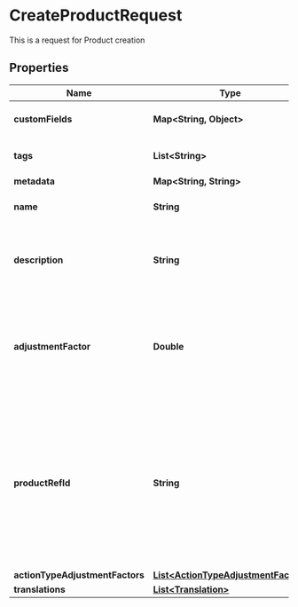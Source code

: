 

# CreateProductRequest

This is a request for Product creation

## Properties

Name | Type | Description | Notes
------------ | ------------- | ------------- | -------------
**customFields** | **Map&lt;String, Object&gt;** | A list of custom field entries |  [optional]
**tags** | **List&lt;String&gt;** | A list of id&#39;s used to tag models |  [optional]
**metadata** | **Map&lt;String, String&gt;** |  |  [optional]
**name** | **String** | The name of the product | 
**description** | **String** | The description of the product for your reference |  [optional]
**adjustmentFactor** | **Double** | The multiplier to apply to source values received for this product events | 
**productRefId** | **String** | The reference to this product in your system. The reference identifier can not be changed after the product has been created | 
**actionTypeAdjustmentFactors** | [**List&lt;ActionTypeAdjustmentFactor&gt;**](ActionTypeAdjustmentFactor.md) |  |  [optional]
**translations** | [**List&lt;Translation&gt;**](Translation.md) |  |  [optional]



